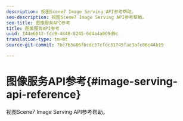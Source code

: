 ```yaml
---
description: 视图Scene7 Image Serving API参考帮助。
seo-description: 视图Scene7 Image Serving API参考帮助。
seo-title: 图像服务API参考
title: 图像服务API参考
uuid: 144e6012-fdc9-4840-8245-6d4a4a009d9c
translation-type: tm+mt
source-git-commit: 7bc7b3a86fbcdc57cfdc31745fae3afc06e44b15

---
```



# 图像服务API参考{#image-serving-api-reference}

视图Scene7 Image Serving API参考帮助。

